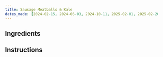 ```yaml
---
title: Sausage Meatballs & Kale
dates_made: [2024-02-15, 2024-06-03, 2024-10-11, 2025-02-01, 2025-02-20, 2025-04-11, 2025-06-11]
---
```


## Ingredients

## Instructions
